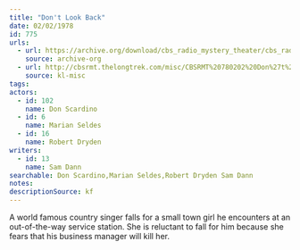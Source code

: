 ```yaml
---
title: "Don't Look Back"
date: 02/02/1978
id: 775
urls: 
  - url: https://archive.org/download/cbs_radio_mystery_theater/cbs_radio_mystery_theater-0751-0800.zip/cbs_radio_mystery_theater-0751-0800%2Fcbsrmt_0775_dont_look_back.mp3
    source: archive-org
  - url: http://cbsrmt.thelongtrek.com/misc/CBSRMT%20780202%20Don%27t%20Look%20Back%20wbbm.mp3
    source: kl-misc
tags: 
actors:  
  - id: 102
    name: Don Scardino  
  - id: 6
    name: Marian Seldes  
  - id: 16
    name: Robert Dryden
writers:  
  - id: 13
    name: Sam Dann
searchable: Don Scardino,Marian Seldes,Robert Dryden Sam Dann
notes: 
descriptionSource: kf
---
```

A world famous country singer falls for a small town girl he encounters at an out-of-the-way service station. She is reluctant to fall for him because she fears that his business manager will kill her.